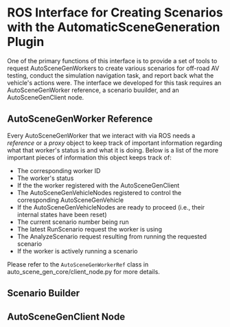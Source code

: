 # ROS Interface for Creating Scenarios with the AutomaticSceneGeneration Plugin

One of the primary functions of this interface is to provide a set of tools to request AutoSceneGenWorkers to create various scenarios for off-road AV testing, conduct the simulation navigation task, and report back what the vehicle's actions were. The interface we developed for this task requires an AutoSceneGenWorker reference, a scenario buuilder, and an AutoSceneGenClient node.

## AutoSceneGenWorker Reference

Every AutoSceneGenWorker that we interact with via ROS needs a *reference* or a *proxy* object to keep track of important information regarding what that worker's status is and what it is doing. Below is a list of the more important pieces of information this object keeps track of:
- The corresponding worker ID
- The worker's status
- If the the worker registered with the AutoSceneGenClient
- The AutoSceneGenVehicleNodes registered to control the corresponding AutoSceneGenVehicle
- If the AutoSceneGenVehicleNodes are ready to proceed (i.e., their internal states have been reset)
- The current scenario number being run
- The latest RunScenario request the worker is using
- The AnalyzeScenario request resulting from running the requested scenario
- If the worker is actively running a scenario

Please refer to the `AutoSceneGenWorkerRef` class in auto_scene_gen_core/client_node.py for more details.

## Scenario Builder


## AutoSceneGenClient Node
